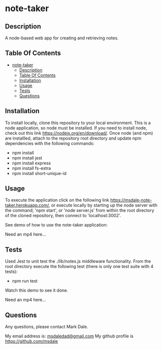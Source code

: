 # note-taker

## Description

A node-based web app for creating and retrieving notes.

## Table Of Contents

- [note-taker](#note-taker)
  - [Description](#description)
  - [Table Of Contents](#table-of-contents)
  - [Installation](#installation)
  - [Usage](#usage)
  - [Tests](#tests)
  - [Questions](#questions)

## Installation

To install locally, clone this repository to your local environment.  This is a node application, so node must be installed.  If you need to install node, check out this link  https://nodejs.org/en/download/.  Once node (and npm) are installled, attach to the repository root directory and update npm dependencies with the following commands:

* npm install
* npm install jest
* npm install express
* npm install fs-extra
* npm install short-unique-id

## Usage

To execute the application click on the following link https://msdale-note-taker.herokuapp.com/, or execute locally by starting up the node server with the command; 'npm start', or 'node server.js' from within the root directory of the cloned repository, then connect to 'localhost:3002'.

See demo of how to use the note-taker application:  

Need an mp4 here...

## Tests

Used Jest to unit test the ./lib/notes.js middleware functionality.  From the root directory execute the following test (there is only one test suite with 4 tests):  

* npm run test
  
Watch this demo to see it done.  

Need an mp4 here...

## Questions

Any questions, please contact Mark Dale.

My email address is: msdaledad@gmail.com
My github profile is https://github.com/msdale